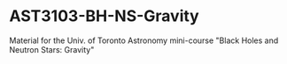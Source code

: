 # AST3103-BH-NS-Gravity
Material for the Univ. of Toronto Astronomy mini-course "Black Holes and Neutron Stars: Gravity"
